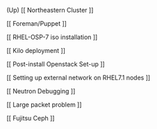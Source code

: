 (Up) [[ Northeastern Cluster ]]

[[ Foreman/Puppet ]]

[[ RHEL-OSP-7 iso installation ]]

[[ Kilo deployment ]]

[[ Post-install Openstack Set-up ]]

[[ Setting up external network on RHEL7.1 nodes ]]

[[ Neutron Debugging ]]

[[ Large packet problem ]]

[[ Fujitsu Ceph ]]